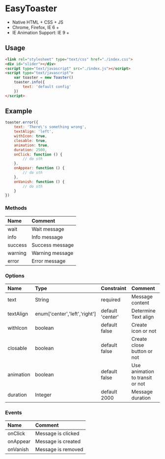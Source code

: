 # EasyToaster

* Native HTML + CSS + JS
* Chrome, Firefox, IE 6 +
* IE Animation Support: IE 9 + 

## Usage

```html
<link rel="stylesheet" type="text/css" href="./index.css">
<div id="slider"></div>
<script type="text/javascript" src="./index.js"></script>
<script type="text/javascript">
	var toaster = new Toaster()
	toaster.info({
		text: 'default config'
	})
</script>
```

## Example

```js
toaster.error({
	text: 'There\'s something wrong',
	textAlign: 'left',
	withIcon: true,
	closable: true,
	animation: true,
	duration: 2500,
	onClick: function () {
		// do sth
	},
	onAppear: function () {
		// do sth
	},
	onVanish: function () {
		// do sth
	}
})
```


### Methods

| Name        | Comment               |
| :---------- | :-------------------- |
| wait        | Wait message          |
| info        | Info message          |
| success     | Success message       |
| warning     | Warning message       |
| error		  | Error message         |

### Options

| Name      | Type                          | Constraint       | Comment                         |
| :-------- | :---------------------------- | :--------------- | :------------------------------ |
| text      | String                        | required         | Message content                 |
| textAlign | enum['center','left','right'] | default 'center' | Determine Text align            |
| withIcon  | boolean                       | default false    | Create icon or not              |
| closable  | boolean                       | default false    | Create close button or not      |
| animation | boolean                       | default false    | Use animation to transit or not |
| duration  | Integer                       | default 2000     | Message duration                |

### Events

| Name     | Comment            |
| :------- | :----------------- |
| onClick  | Message is clicked |
| onAppear | Message is created |
| onVanish | Message is removed |
